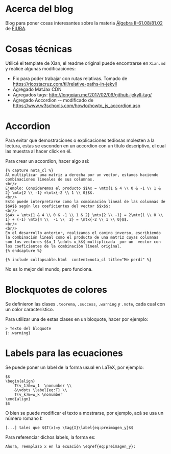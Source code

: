 # Acerca del blog
Blog para poner cosas interesantes sobre la materia [Álgebra II-61.08/81.02](http://materias.fi.uba.ar/6108/) de [FIUBA](http://web.fi.uba.ar).

# Cosas técnicas
Utilicé el template de Xian, el readme original puede encontrarse en ``Xian.md`` y realice algunas modificaciones:

  - Fix para poder trabajar con rutas relativas. Tomado de
      https://ricostacruz.com/til/relative-paths-in-jekyll
  - Agregado MatJax CDN
  - Agregados tags: http://longqian.me/2017/02/09/github-jekyll-tag/
  - Agregado Accordion -- modificado de https://www.w3schools.com/howto/howto_js_accordion.asp

# Accordion
Para evitar que demostraciones o explicaciones tediosas molesten a la lectura, estas se esconden en un accordion con un
título descriptivo, el cual las muestra al hacer click en él.

Para crear un accordion, hacer algo así:
```
{% capture nota_cl %}
Al multiplicar una matriz a derecha por un vector, estamos haciendo combinaciones lineales de sus columnas.
<br/>
Ejemplo: Consideremos el producto $$Ax = \mtx{1 & 4 \\ 0 & -1 \\ 1 & 2} \mtx{2 \\ -1} =\mtx{-2 \\ 1 \\ 0}$$.
<br/>
Esto puede interpretarse como la combinación lineal de las columnas de $$A$$ según los coeficientes del vector $$x$$:
<br/>
$$Ax = \mtx{1 & 4 \\ 0 & -1 \\ 1 & 2} \mtx{2 \\ -1} = 2\mtx{1 \\ 0 \\ 1} + (-1) \mtx{4 \\  -1 \\  2} = \mtx{-2 \\ 1 \\ 0}$$.
<br/>
<br/>
En el desarrollo anterior, realizamos el camino inverso, escribiendo la combinación lineal como el producto de una matriz cuyas columnas son los vectores $$u_1 \cdots u_k$$ multiplicada  por un  vector con los coeficientes de la combinación lineal original.
{% endcapture %}

{% include collapsable.html  content=nota_cl title="Me perdí" %}
```

No es lo mejor del mundo, pero funciona.

# Blockquotes de colores
Se definieron las clases `.teorema`, `.success`, `.warning` y `.note`, cada cual con un color característico.

Para utilizar una de estas clases en un bloquote, hacer por ejemplo:

```
> Texto del bloquote
{:.warning}
```

# Labels para las ecuaciones
Se puede poner un label de la forma usual en LaTeX, por ejemplo:
```
$$
\begin{align}
	T(v_1)&=w_1  \nonumber \\
	&\vdots \label{eq:T} \\
	T(v_k)&=w_k \nonumber 
\end{align}
$$
```

O bien se puede modificar el texto a mostrarse, por ejemplo, acá se usa un número romano I:
```
[...] tales que $$T(x)=y \tag{I}\label{eq:preimagen_y}$$
```

Para referenciar dichos labels, la forma es: 
```
Ahora, reemplazo x en la ecuación \eqref{eq:preimagen_y}:
```
